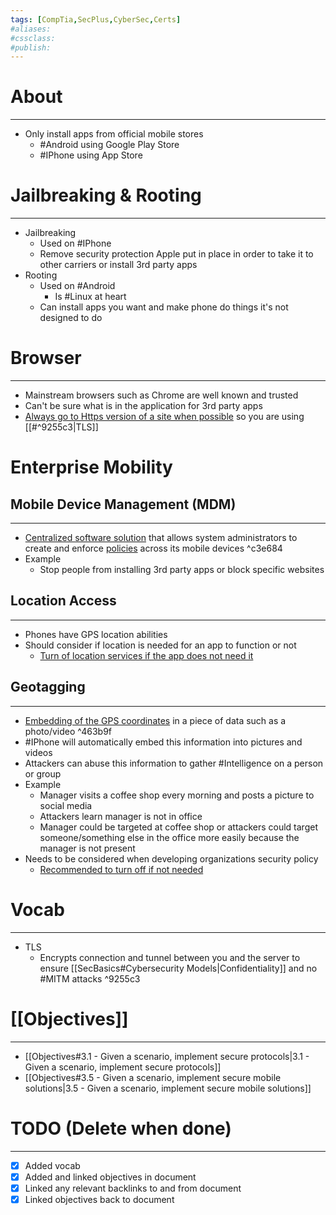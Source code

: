 ```yaml
---
tags: [CompTia,SecPlus,CyberSec,Certs]
#aliases:
#cssclass:
#publish:
---
```


# About
---
- Only install apps from official mobile stores
	- #Android using Google Play Store
	- #IPhone using App Store

# Jailbreaking & Rooting
---
- Jailbreaking
	- Used on #IPhone
	- Remove security protection Apple put in place in order to take it to other carriers or install 3rd party apps
- Rooting
	- Used on #Android
		- Is #Linux at heart
	- Can install apps you want and make phone do things it's not designed to do

# Browser
---
- Mainstream browsers such as Chrome are well known and trusted
- Can't be sure what is in the application for 3rd party apps
- <u>Always go to Https version of a site when possible</u> so you are using [[#^9255c3|TLS]]

# Enterprise Mobility

## Mobile Device Management (MDM)
---
- <u>Centralized software solution</u> that allows system administrators to create and enforce <u>policies</u> across its mobile devices ^c3e684
- Example
	- Stop people from installing 3rd party apps or block specific websites

## Location Access
---
- Phones have GPS location abilities
- Should consider if location is needed for an app to function or not
	- <u>Turn of location services if the app does not need it</u>

## Geotagging
---
- <u>Embedding of the GPS coordinates</u> in a piece of data such as a photo/video ^463b9f
- #IPhone will automatically embed this information into pictures and videos
- Attackers can abuse this information to gather #Intelligence on a person or group
- Example
	- Manager visits a coffee shop every morning and posts a picture to social media
	- Attackers learn manager is not in office
	- Manager could be targeted at coffee shop or attackers could target someone/something else in the office more easily because the manager is not present
- Needs to be considered when developing organizations security policy
	- <u>Recommended to turn off if not needed</u>

# Vocab
---
- TLS
	- Encrypts connection and tunnel between you and the server to ensure [[SecBasics#Cybersecurity Models|Confidentiality]] and no #MITM attacks ^9255c3

# [[Objectives]]
---
- [[Objectives#3.1 - Given a scenario, implement secure protocols|3.1 - Given a scenario, implement secure protocols]]
- [[Objectives#3.5 - Given a scenario, implement secure mobile solutions|3.5 - Given a scenario, implement secure mobile solutions]]

# TODO (Delete when done)
---
- [x] Added vocab
- [x] Added and linked objectives in document
- [x] Linked any relevant backlinks to and from document
- [x] Linked objectives back to document